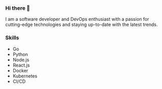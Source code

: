 ### Hi there 👋

I am a software developer and DevOps enthusiast with a passion for cutting-edge technologies and staying up-to-date with the latest trends.

### Skills
* Go
* Python
* Node.js
* React.js
* Docker
* Kubernetes
* CI/CD

<!--
**umjoshua/umjoshua** is a ✨ _special_ ✨ repository because its `README.md` (this file) appears on your GitHub profile.

Here are some ideas to get you started:

- 🔭 I’m currently working on ...
- 🌱 I’m currently learning ...
- 👯 I’m looking to collaborate on ...
- 🤔 I’m looking for help with ...
- 💬 Ask me about ...
- 📫 How to reach me: ...
- 😄 Pronouns: ...
- ⚡ Fun fact: ...
-->
